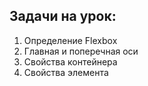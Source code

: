 ## Задачи на урок:

1. Определение Flexbox
2. Главная и поперечная оси
3. Свойства контейнера
4. Свойства элемента










